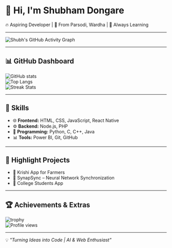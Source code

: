# 👋 Hi, I'm Shubham Dongare  
🔥 Aspiring Developer | 🌱 From Parsodi, Wardha | 🚀 Always Learning  

---

![Shubh's GitHub Activity Graph](https://github-readme-activity-graph.vercel.app/graph?username=svpcet-code&theme=react-dark&area=true)

---

## 📊 GitHub Dashboard
![GitHub stats](https://github-readme-stats.vercel.app/api?username=svpcet-code&show_icons=true&theme=radical)  
![Top Langs](https://github-readme-stats.vercel.app/api/top-langs/?username=svpcet-code&layout=compact&theme=tokyonight)  
![Streak Stats](https://github-readme-streak-stats.herokuapp.com/?user=svpcet-code&theme=dark)  

---

## 🚀 Skills
- 🌐 **Frontend:** HTML, CSS, JavaScript, React Native  
- ⚙️ **Backend:** Node.js, PHP  
- 🐍 **Programming:** Python, C, C++, Java  
- 📊 **Tools:** Power BI, Git, GitHub  

---

## 🌟 Highlight Projects
- 🌱 Krishi App for Farmers  
- 🧠 SynapSync – Neural Network Synchronization  
- 📱 College Students App  

---

## 🏆 Achievements & Extras
![trophy](https://github-profile-trophy.vercel.app/?username=svpcet-code&theme=onedark)  
![Profile views](https://komarev.com/ghpvc/?username=svpcet-code&label=Profile%20views&color=0e75b6&style=flat)

---

💡 *"Turning Ideas into Code | AI & Web Enthusiast"*
